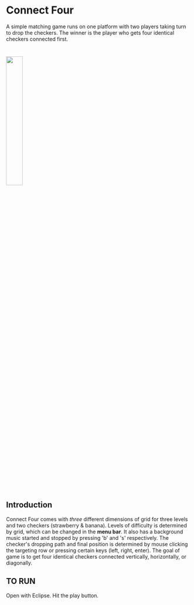 # **Connect Four**
A simple matching game runs on one platform with two players taking turn to drop the checkers. The winner is the player who gets four
identical checkers connected first.
#
<img src="https://user-images.githubusercontent.com/35350176/35178849-12743e4c-fd5d-11e7-9622-b0d8eb31b6d4.png" width="30%"></img> 
#
## Introduction
Connect Four comes with *three* different dimensions of grid for three levels and two checkers (strawberry & banana). 
Levels of difficulty is determined by grid, which can be changed in the **menu bar**. It also has a background music started
and stopped by pressing 'b' and 's' respectively. The checker's dropping path and final position is determined by mouse 
clicking the targeting row or pressing certain keys (left, right, enter). The goal of game is to get four identical checkers connected vertically, horizontally, 
or diagonally.
## TO RUN
Open with Eclipse. Hit the play button.

